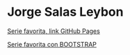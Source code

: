 # Jorge Salas Leybon

[Serie favorita, link GitHub Pages](https://jorsl1120.github.io/Serie_favorita/)

[Serie favorita con BOOTSTRAP]()